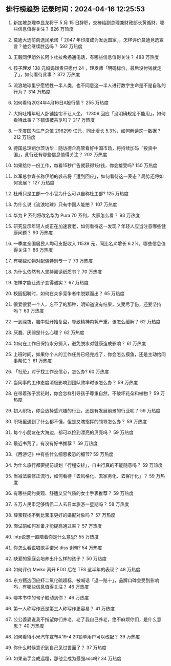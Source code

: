
## 排行榜趋势 记录时间：2024-04-16 12:25:53
  
  1. 新加坡总理李显龙将于 5 月 15 日辞职，交棒给副总理兼财政部长黄循财，哪些信息值得关注？ 826 万热度
    
  2. 莫迪大选前向选民承诺「 2047 年印度成为发达国家」，怎样评价莫迪竞选宣言？他会继续胜选吗？ 592 万热度
    
  3. 王毅同伊朗外长阿卜杜拉希扬通电话，有哪些信息值得关注？ 488 万热度
    
  4. 孩子理发 138 元妈妈嫌贵只愿付 24 ，理发师「明码标价，最后没付钱就走了」，如何看待此事？ 372 万热度
    
  5. 流浪地球里宁愿牺牲一半人类，也不同意这一半人进行数字生命是不是自私的行为？ 314 万热度
    
  6. 如何看待2024年4月16日A股行情？ 255 万热度
    
  7. 大妈吐槽年轻人卧铺挂帘不让人坐， 12306 回应「没明确规定不能用」，如何看待此事？下铺该被共享吗？ 217 万热度
    
  8. 一季度国内生产总值 296299 亿元，同比增⻓ 5.3%，如何解读这一数据？ 212 万热度
    
  9. 德国总理朔尔茨访华：随访德企高管看好中国市场，将持续加码「投资中国」，此行还有哪些信息值得关注？ 202 万热度
    
  10. 如果给你一份工作，每看15秒广告就获得1分钱，你会接受吗? 150 万热度
    
  11. 以军总参谋长称伊朗的袭击将「遭到回应」，如何看待这一表态？局势还将如何发展？ 127 万热度
    
  12. 杜甫只是工部一个小官为什么可以自称杜工部? 125 万热度
    
  13. 为什么说《流浪地球》只有中国人能拍？ 107 万热度
    
  14. 华为 P 系列将改名华为 Pura 70 系列，大家怎么看？ 93 万热度
    
  15. 研究显示年轻人或正在加速衰老，如何看待这一发现？年轻人应当注意哪些健康问题？ 90 万热度
    
  16. 一季度全国居民人均可支配收入 11539 元，同比名义增长 6.2%，哪些信息值得关注？ 86 万热度
    
  17. 有哪些动物对配偶特别专一？ 73 万热度
    
  18. 为什么依然有人坚持阅读纸质书？ 70 万热度
    
  19. 怎样才能让孩子变得诚实？ 67 万热度
    
  20. 校园招聘时，如何在众多竞争者中脱颖而出？ 65 万热度
    
  21. 很爱很爱一个人，忘不了的那种，明知道没有结果，又受尽了伤，还要坚持吗？ 63 万热度
    
  22. 一到深夜，脑中就开始复盘，导致精神内耗严重，该怎么缓解？ 62 万热度
    
  23. 厌蠢、厌弱是什么心理？ 62 万热度
    
  24. 如何在工作日保持水分摄入，避免脱水对健康造成影响？ 61 万热度
    
  25. 上班时间，如果你个人的工作任务已经完成了，你会怎么摸鱼，还是主动给同事帮忙？ 61 万热度
    
  26. 「社恐」对于找工作没信心，怎么办? 60 万热度
    
  27. 当同事的工作态度消极影响到团队效率时该怎么办？ 59 万热度
    
  28. 在带着孩子赏花时，你会怎样引导孩子尊重自然，不破坏花朵和植物？ 59 万热度
    
  29. 初入职场，你会选择感兴趣的行业，还是有发展前景的行业呢？ 59 万热度
    
  30. 职场里遇到了什么都不懂，但是又瞎指挥的领导怎么办？ 59 万热度
    
  31. 每个小朋友在大海边，都可以捡到漂亮的贝壳吗？ 59 万热度
    
  32. 最近书荒了，有没有好书推荐？ 59 万热度
    
  33. 《西游记》中有些什么细思极恐的细节? 59 万热度
    
  34. 为什么旅行都要提前规划「行程安排」，自由行真的不能随意吗？ 59 万热度
    
  35. 当减法装修正流行，如何看待「去风格化、去家务化、去客厅化」？ 59 万热度
    
  36. 有哪些简约美观、舒适又显气质的女士手表推荐？ 59 万热度
    
  37. 五万人民币足够情侣二人去日本旅游一星期吗？ 58 万热度
    
  38. 薛宝钗找不到比宝玉更好的婚配对象吗？ 57 万热度
    
  39. 面试前如何准备才能提高通过率？ 57 万热度
    
  40. intp说想一直陪着你是什么意思? 55 万热度
    
  41. 你怎么看说唱歌手诺米 diss 谢帝? 54 万热度
    
  42. 缺爱的家庭会培养出什么样的孩子？ 50 万热度
    
  43. 如何评价 Meiko 离开 EDG 后在 TES 这半年的表现？ 48 万热度
    
  44. 东方甄选回应虾二氧化硫超标，被喊话「退一赔十」，品牌口碑会受到影响吗，有哪些信息值得关注？ 46 万热度
    
  45. 哪本书中的句子触动到你？ 46 万热度
    
  46. 第一人称写作还是第三人称写作更容易？ 41 万热度
    
  47. 公公婆婆说我不指望你们养老，老了我自己养老，绝不麻烦你们，是什么意思？ 40 万热度
    
  48. 如何看待小米汽车宣布4.19-4.20锁单用户可以改配？ 39 万热度
    
  49. 你什么时候意识到自己见过世面了？ 37 万热度
    
  50. 如果诺手变成远程，那他会成为最强adc吗? 34 万热度
    